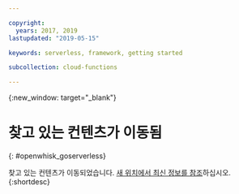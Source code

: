 ```yaml
---

copyright:
  years: 2017, 2019
lastupdated: "2019-05-15"

keywords: serverless, framework, getting started

subcollection: cloud-functions

---
```


{:new_window: target="_blank"}
# 찾고 있는 컨텐츠가 이동됨
{: #openwhisk_goserverless}

찾고 있는 컨텐츠가 이동되었습니다. [새 위치에서 최신 정보를 참조](/docs/openwhisk?topic=cloud-functions-about)하십시오.
{:shortdesc}
